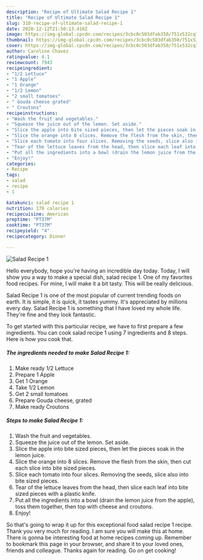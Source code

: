 ```yaml
---
description: "Recipe of Ultimate Salad Recipe 1"
title: "Recipe of Ultimate Salad Recipe 1"
slug: 310-recipe-of-ultimate-salad-recipe-1
date: 2020-12-12T21:50:13.416Z
image: https://img-global.cpcdn.com/recipes/3cbc0c503dfab350/751x532cq70/salad-recipe-1-recipe-main-photo.jpg
thumbnail: https://img-global.cpcdn.com/recipes/3cbc0c503dfab350/751x532cq70/salad-recipe-1-recipe-main-photo.jpg
cover: https://img-global.cpcdn.com/recipes/3cbc0c503dfab350/751x532cq70/salad-recipe-1-recipe-main-photo.jpg
author: Caroline Chavez
ratingvalue: 4.1
reviewcount: 7943
recipeingredient:
- "1/2 Lettuce"
- "1 Apple"
- "1 Orange"
- "1/2 Lemon"
- "2 small tomatoes"
- " Gouda cheese grated"
- " Croutons"
recipeinstructions:
- "Wash the fruit and vegetables."
- "Squeeze the juice out of the lemon. Set aside."
- "Slice the apple into bite sized pieces, then let the pieces soak in the lemon juice."
- "Slice the orange into 8 slices. Remove the flesh from the skin, then cut each slice into bite sized pieces."
- "Slice each tomato into four slices. Removing the seeds, slice also into bite sized pieces."
- "Tear of the lettuce leaves from the head, then slice each leaf into bite sized pieces with a plastic knife."
- "Put all the ingredients into a bowl (drain the lemon juice from the apple), toss them together, then top with cheese and croutons."
- "Enjoy!"
categories:
- Recipe
tags:
- salad
- recipe
- 1

katakunci: salad recipe 1 
nutrition: 170 calories
recipecuisine: American
preptime: "PT37M"
cooktime: "PT37M"
recipeyield: "4"
recipecategory: Dinner

---
```



![Salad Recipe 1](https://img-global.cpcdn.com/recipes/3cbc0c503dfab350/751x532cq70/salad-recipe-1-recipe-main-photo.jpg)

Hello everybody, hope you're having an incredible day today. Today, I will show you a way to make a special dish, salad recipe 1. One of my favorites food recipes. For mine, I will make it a bit tasty. This will be really delicious.

Salad Recipe 1 is one of the most popular of current trending foods on earth. It is simple, it is quick, it tastes yummy. It's appreciated by millions every day. Salad Recipe 1 is something that I have loved my whole life. They're fine and they look fantastic.




To get started with this particular recipe, we have to first prepare a few ingredients. You can cook salad recipe 1 using 7 ingredients and 8 steps. Here is how you cook that.

<!--inarticleads1-->

##### The ingredients needed to make Salad Recipe 1:

1. Make ready 1/2 Lettuce
1. Prepare 1 Apple
1. Get 1 Orange
1. Take 1/2 Lemon
1. Get 2 small tomatoes
1. Prepare  Gouda cheese, grated
1. Make ready  Croutons




<!--inarticleads2-->

##### Steps to make Salad Recipe 1:

1. Wash the fruit and vegetables.
1. Squeeze the juice out of the lemon. Set aside.
1. Slice the apple into bite sized pieces, then let the pieces soak in the lemon juice.
1. Slice the orange into 8 slices. Remove the flesh from the skin, then cut each slice into bite sized pieces.
1. Slice each tomato into four slices. Removing the seeds, slice also into bite sized pieces.
1. Tear of the lettuce leaves from the head, then slice each leaf into bite sized pieces with a plastic knife.
1. Put all the ingredients into a bowl (drain the lemon juice from the apple), toss them together, then top with cheese and croutons.
1. Enjoy!




So that's going to wrap it up for this exceptional food salad recipe 1 recipe. Thank you very much for reading. I am sure you will make this at home. There is gonna be interesting food at home recipes coming up. Remember to bookmark this page in your browser, and share it to your loved ones, friends and colleague. Thanks again for reading. Go on get cooking!
